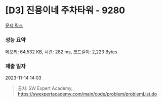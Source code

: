 # [D3] 진용이네 주차타워 - 9280 

[문제 링크](https://swexpertacademy.com/main/code/problem/problemDetail.do?contestProbId=AW9j74FacD0DFAUY) 

### 성능 요약

메모리: 64,532 KB, 시간: 282 ms, 코드길이: 2,223 Bytes

### 제출 일자

2023-11-14 14:03



> 출처: SW Expert Academy, https://swexpertacademy.com/main/code/problem/problemList.do
